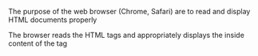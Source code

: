 The purpose of the web browser (Chrome, Safari) are to read and display HTML documents properly

The browser reads the HTML tags and appropriately displays the inside content of the tag


